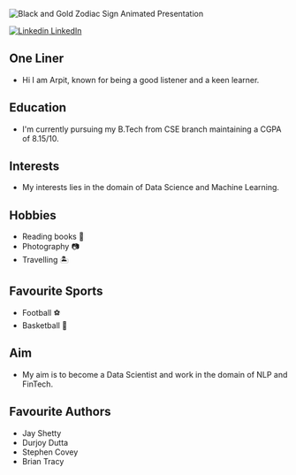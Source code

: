 ![Black and Gold Zodiac Sign Animated Presentation](https://user-images.githubusercontent.com/59132776/110401290-50e0d780-809f-11eb-9d85-ea7c249df400.gif)

[![Linkedin](https://i.stack.imgur.com/gVE0j.png) LinkedIn](https://www.linkedin.com/in/arpitpachori1998/)

## One Liner 
- Hi I am Arpit, known for being a good listener and a keen learner.

## Education
- I'm currently pursuing my B.Tech from CSE branch maintaining a CGPA of 8.15/10. 

## Interests
- My interests lies in the domain of Data Science and Machine Learning.                      

## Hobbies                 
- Reading books 📖                                
- Photography 📷
- Travelling 🏝️

## Favourite Sports  
- Football ⚽
- Basketball 🏀

## Aim
- My aim is to become a Data Scientist and work in the domain of NLP and FinTech.  

## Favourite Authors
- Jay Shetty
- Durjoy Dutta
- Stephen Covey
- Brian Tracy

